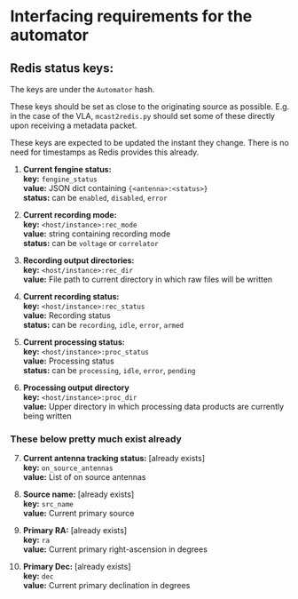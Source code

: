 # Interfacing requirements for the automator

## Redis status keys:

The keys are under the `Automator` hash.

These keys should be set as close to the originating source as possible. E.g. 
in the case of the VLA, `mcast2redis.py` should set some of these directly 
upon receiving a metadata packet.  

These keys are expected to be updated the instant they change. There is no 
need for timestamps as Redis provides this already. 

1. **Current fengine status:**  
**key:** `fengine_status`  
**value:** JSON dict containing `{<antenna>:<status>}`  
**status:** can be `enabled`, `disabled`, `error`

2. **Current recording mode:**  
**key:** `<host/instance>:rec_mode`  
**value:** string containing recording mode  
**status:** can be `voltage` or `correlator` 

3. **Recording output directories:**  
**key:** `<host/instance>:rec_dir`  
**value:** File path to current directory in which raw files will be written

4. **Current recording status:**  
**key:** `<host/instance>:rec_status`  
**value:** Recording status  
**status:** can be `recording`, `idle`, `error`, `armed`

5. **Current processing status:**  
**key:** `<host/instance>:proc_status`  
**value:** Processing status  
**status:** can be `processing`, `idle`, `error`, `pending`

6. **Processing output directory**  
**key:** `<host/instance>:proc_dir`  
**value:** Upper directory in which processing data products are currently being  written

### These below pretty much exist already

7. **Current antenna tracking status:**  [already exists]  
**key:** `on_source_antennas`  
**value:** List of on source antennas

8. **Source name:** [already exists]  
**key:** `src_name`  
**value:** Current primary source

9. **Primary RA:** [already exists]  
**key:** `ra`  
**value:** Current primary right-ascension in degrees

10. **Primary Dec:** [already exists]  
**key:** `dec`  
**value:** Current primary declination in degrees






